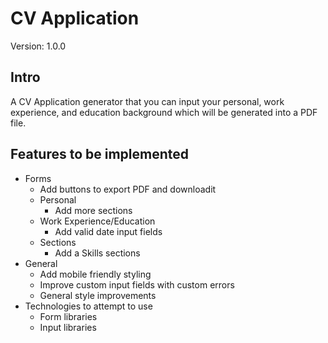 

# CV Application

Version: 1.0.0

## Intro

A CV Application generator that you can input your personal, work experience, and education background which will be generated into a PDF file.

## Features to be implemented

- Forms
   - Add buttons to export PDF and downloadit
   - Personal
      - Add more sections
   - Work Experience/Education
      - Add valid date input fields
   - Sections
      - Add a Skills sections
- General
   - Add mobile friendly styling
   - Improve custom input fields with custom errors
   - General style improvements
- Technologies to attempt to use
   - Form libraries
   - Input libraries